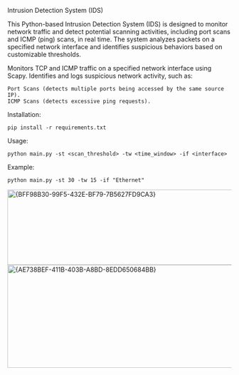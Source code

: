 Intrusion Detection System (IDS)

This Python-based Intrusion Detection System (IDS) is designed to monitor network traffic and detect potential scanning activities, including port scans and ICMP (ping) scans, in real time. The system analyzes packets on a specified network interface and identifies suspicious behaviors based on customizable thresholds.

Monitors TCP and ICMP traffic on a specified network interface using Scapy.
Identifies and logs suspicious network activity, such as:

    Port Scans (detects multiple ports being accessed by the same source IP).
    ICMP Scans (detects excessive ping requests).

Installation:

    pip install -r requirements.txt

Usage:

    python main.py -st <scan_threshold> -tw <time_window> -if <interface>

Example:

    python main.py -st 30 -tw 15 -if "Ethernet"

<img width="517" height="169" alt="{BFF98B30-99F5-432E-BF79-7B5627FD9CA3}" src="https://github.com/user-attachments/assets/934d0359-686c-48a3-8179-94838e062f2f" />
<img width="1048" height="231" alt="{AE738BEF-411B-403B-A8BD-8EDD650684BB}" src="https://github.com/user-attachments/assets/3377efce-22d8-4929-b3e9-046b443d548c" />
